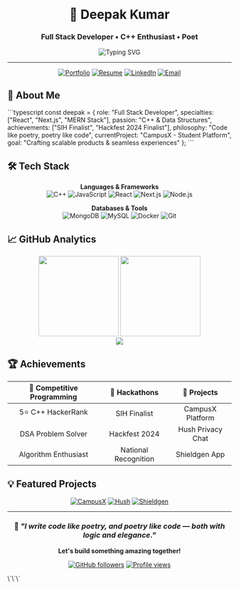<div align="center">
  
# 👋 Deepak Kumar
### Full Stack Developer • C++ Enthusiast • Poet

<img src="https://readme-typing-svg.demolab.com?font=JetBrains+Mono&weight=500&size=20&pause=1000&color=6633EE&center=true&width=500&lines=Building+scalable+web+applications;Solving+problems+with+elegant+code;Writing+poetry+%26+algorithms" alt="Typing SVG" />

</div>

---

<div align="center">

[![Portfolio](https://img.shields.io/badge/🌐_Portfolio-6633EE?style=for-the-badge&logoColor=white)](https://iqlipse.tech)
[![Resume](https://img.shields.io/badge/📄_Resume-ffffff?style=for-the-badge&color=6633EE&logoColor=white)](https://drive.google.com/file/d/1wsRYh9k6rZ3vcrGOm19NEFIii2r0sFbF/view?usp=sharing)
[![LinkedIn](https://img.shields.io/badge/💼_LinkedIn-0077B5?style=for-the-badge&logo=linkedin&logoColor=white)](https://www.linkedin.com/in/deepak2004)
[![Email](https://img.shields.io/badge/✉️_Email-6633EE?style=for-the-badge&logoColor=white)](mailto:deepaklg02@gmail.com)

</div>

## 🎯 About Me

\`\`\`typescript
const deepak = {
  role: "Full Stack Developer",
  specialties: ["React", "Next.js", "MERN Stack"],
  passion: "C++ & Data Structures",
  achievements: ["SIH Finalist", "Hackfest 2024 Finalist"],
  philosophy: "Code like poetry, poetry like code",
  currentProject: "CampusX - Student Platform",
  goal: "Crafting scalable products & seamless experiences"
};
\`\`\`

## 🛠️ Tech Stack

<div align="center">

**Languages & Frameworks**
<br/>
![C++](https://img.shields.io/badge/C++-00599C?style=flat-square&logo=cplusplus&logoColor=white)
![JavaScript](https://img.shields.io/badge/JavaScript-F7DF1E?style=flat-square&logo=javascript&logoColor=black)
![React](https://img.shields.io/badge/React-61DAFB?style=flat-square&logo=react&logoColor=black)
![Next.js](https://img.shields.io/badge/Next.js-000000?style=flat-square&logo=nextdotjs&logoColor=white)
![Node.js](https://img.shields.io/badge/Node.js-339933?style=flat-square&logo=nodedotjs&logoColor=white)

**Databases & Tools**
<br/>
![MongoDB](https://img.shields.io/badge/MongoDB-47A248?style=flat-square&logo=mongodb&logoColor=white)
![MySQL](https://img.shields.io/badge/MySQL-4479A1?style=flat-square&logo=mysql&logoColor=white)
![Docker](https://img.shields.io/badge/Docker-2496ED?style=flat-square&logo=docker&logoColor=white)
![Git](https://img.shields.io/badge/Git-F05032?style=flat-square&logo=git&logoColor=white)

</div>

## 📈 GitHub Analytics

<div align="center">
  <img height="180em" src="https://github-readme-stats.vercel.app/api?username=iQliPsE-22&show_icons=true&theme=radical&include_all_commits=true&count_private=true&hide_border=true&bg_color=0D1117&title_color=6633EE&icon_color=6633EE&text_color=ffffff"/>
  <img height="180em" src="https://github-readme-stats.vercel.app/api/top-langs/?username=iQliPsE-22&layout=compact&theme=radical&hide_border=true&bg_color=0D1117&title_color=6633EE&text_color=ffffff"/>
</div>

<div align="center">
  <img src="https://github-readme-streak-stats.herokuapp.com/?user=iQliPsE-22&theme=radical&hide_border=true&background=0D1117&stroke=6633EE&ring=6633EE&fire=6633EE&currStreakLabel=ffffff"/>
</div>

## 🏆 Achievements

<div align="center">

| 🎯 **Competitive Programming** | 🏅 **Hackathons** | 🚀 **Projects** |
|:---:|:---:|:---:|
| 5⭐ C++ HackerRank | SIH Finalist | CampusX Platform |
| DSA Problem Solver | Hackfest 2024 | Hush Privacy Chat |
| Algorithm Enthusiast | National Recognition | Shieldgen App |

</div>

## 💡 Featured Projects

<div align="center">

[![CampusX](https://img.shields.io/badge/🎓_CampusX-Student_Platform-6633EE?style=for-the-badge)](https://campusxplace.vercel.app)
[![Hush](https://img.shields.io/badge/🔒_Hush-Privacy_Chat-ffffff?style=for-the-badge&color=6633EE)](https://github.com/iQliPsE-22)
[![Shieldgen](https://img.shields.io/badge/🛡️_Shieldgen-Safety_App-6633EE?style=for-the-badge)](https://github.com/iQliPsE-22)

</div>

---

<div align="center">

### 💭 *"I write code like poetry, and poetry like code — both with logic and elegance."*

**Let's build something amazing together!**

[![GitHub followers](https://img.shields.io/github/followers/iQliPsE-22?style=social)](https://github.com/iQliPsE-22)
[![Profile views](https://komarev.com/ghpvc/?username=iQliPsE-22&color=6633ee&style=flat-square)](https://github.com/iQliPsE-22)

</div>
\`\`\`
